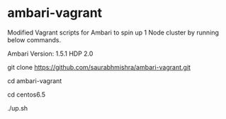 ambari-vagrant
==============
Modified Vagrant scripts for Ambari to spin up 1 Node cluster by running below commands.

Ambari Version: 1.5.1
HDP 2.0

git clone https://github.com/saurabhmishra/ambari-vagrant.git

cd ambari-vagrant

cd centos6.5

./up.sh
